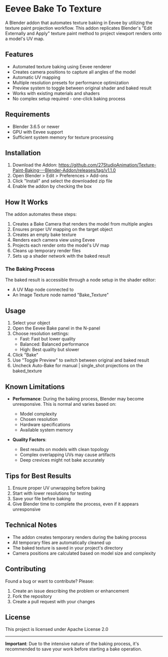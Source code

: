 # Eevee Bake To Texture

A Blender addon that automates texture baking in Eevee by utilizing the texture paint projection workflow. This addon replicates Blender's "Edit Externally and Apply" texture paint method to project viewport renders onto a model's UV map.

## Features

- Automated texture baking using Eevee renderer
- Creates camera positions to capture all angles of the model
- Automatic UV mapping
- Multiple resolution presets for performance optimization
- Preview system to toggle between original shader and baked result
- Works with existing materials and shaders
- No complex setup required - one-click baking process

## Requirements

- Blender 3.6.5 or newer
- GPU with Eevee support
- Sufficient system memory for texture processing

## Installation

1. Download the Addon: https://github.com/27StudioAnimation/Texture-Paint-Baking---Blender-Addon/releases/tag/v1.1.0
2. Open Blender > Edit > Preferences > Add-ons
3. Click "Install" and select the downloaded zip file
4. Enable the addon by checking the box

## How It Works

The addon automates these steps:

1. Creates a Bake Camera that renders the model from multiple angles
2. Ensures proper UV mapping on the target object
3. Creates an empty bake texture
4. Renders each camera view using Eevee
5. Projects each render onto the model's UV map
6. Cleans up temporary render files
7. Sets up a shader network with the baked result

### The Baking Process

The baked result is accessible through a node setup in the shader editor:

- A UV Map node connected to
- An Image Texture node named "Bake_Texture"

## Usage

1. Select your object
2. Open the Eevee Bake panel in the N-panel
3. Choose resolution settings:
   - Fast: Fast but lower quality
   - Balanced: Balanced performance
   - High: Best quality but slower
4. Click "Bake"
5. Use "Toggle Preview" to switch between original and baked result
6. Uncheck Auto-Bake for manual | single_shot projections on the baked_texture

## Known Limitations

- **Performance**: During the baking process, Blender may become unresponsive. This is normal and varies based on:

  - Model complexity
  - Chosen resolution
  - Hardware specifications
  - Available system memory

- **Quality Factors**:
  - Best results on models with clean topology
  - Complex overlapping UVs may cause artifacts
  - Deep crevices might not bake accurately

## Tips for Best Results

1. Ensure proper UV unwrapping before baking
2. Start with lower resolutions for testing
3. Save your file before baking
4. Give Blender time to complete the process, even if it appears unresponsive

## Technical Notes

- The addon creates temporary renders during the baking process
- All temporary files are automatically cleaned up
- The baked texture is saved in your project's directory
- Camera positions are calculated based on model size and complexity

## Contributing

Found a bug or want to contribute? Please:

1. Create an issue describing the problem or enhancement
2. Fork the repository
3. Create a pull request with your changes

## License

This project is licensed under Apache License 2.0

---

**Important**: Due to the intensive nature of the baking process, it's recommended to save your work before starting a bake operation.
